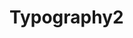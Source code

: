 # Typography2

<!DOCTYPE html>
<html>
<head>
<style>
{
  background-image: url(3.png);
  background position: center bottom;
  background-repeat: no-repeat;
  padding: 25
  }
  </style>
</head>
</html>

